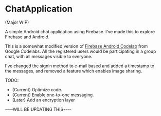 # ChatApplication
(Major WIP)

A simple Android chat application using Firebase. I've made this to explore Firebase and Android.

This is a somewhat modified version of [Firebase Android Codelab](https://codelabs.developers.google.com/codelabs/firebase-android/index.html?index=..%2F..%2Findex#0) from Google Codelabs. All the registered users would be participating in a group chat, with all messages visible to everyone.  

I've changed the signin method to e-mail based and added a timestamp to the messages, and removed a feature which enables image sharing. 

TODO:
  * (Current) Optimize code.
  * (Current) Enable one-to-one messaging.
  * (Later) Add an encryption layer

  ----WILL BE UPDATING THIS----
  
